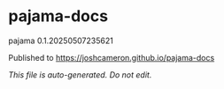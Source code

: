 # pajama-docs
pajama 0.1.20250507235621

Published to https://joshcameron.github.io/pajama-docs

*This file is auto-generated. Do not edit.*
